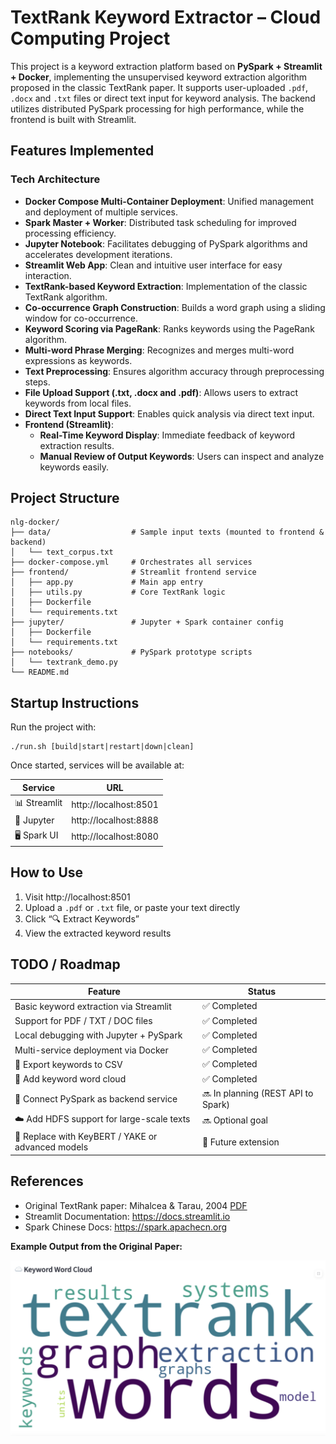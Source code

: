 # TextRank Keyword Extractor – Cloud Computing Project

This project is a keyword extraction platform based on **PySpark + Streamlit + Docker**, implementing the unsupervised keyword extraction algorithm proposed in the classic TextRank paper. It supports user-uploaded `.pdf`, `.docx` and `.txt` files or direct text input for keyword analysis. The backend utilizes distributed PySpark processing for high performance, while the frontend is built with Streamlit.

## Features Implemented

### Tech Architecture
- **Docker Compose Multi-Container Deployment**: Unified management and deployment of multiple services.
- **Spark Master + Worker**: Distributed task scheduling for improved processing efficiency.
- **Jupyter Notebook**: Facilitates debugging of PySpark algorithms and accelerates development iterations.
- **Streamlit Web App**: Clean and intuitive user interface for easy interaction.
- **TextRank-based Keyword Extraction**: Implementation of the classic TextRank algorithm.
- **Co-occurrence Graph Construction**: Builds a word graph using a sliding window for co-occurrence.
- **Keyword Scoring via PageRank**: Ranks keywords using the PageRank algorithm.
- **Multi-word Phrase Merging**: Recognizes and merges multi-word expressions as keywords.
- **Text Preprocessing**: Ensures algorithm accuracy through preprocessing steps.
- **File Upload Support (.txt, .docx and .pdf)**: Allows users to extract keywords from local files.
- **Direct Text Input Support**: Enables quick analysis via direct text input.
- **Frontend (Streamlit)**:
  - **Real-Time Keyword Display**: Immediate feedback of keyword extraction results.
  - **Manual Review of Output Keywords**: Users can inspect and analyze keywords easily.

## Project Structure

```
nlg-docker/
├── data/                  # Sample input texts (mounted to frontend & backend)
│   └── text_corpus.txt
├── docker-compose.yml     # Orchestrates all services
├── frontend/              # Streamlit frontend service
│   ├── app.py             # Main app entry
│   ├── utils.py           # Core TextRank logic
│   ├── Dockerfile
│   └── requirements.txt
├── jupyter/               # Jupyter + Spark container config
│   ├── Dockerfile
│   └── requirements.txt
├── notebooks/             # PySpark prototype scripts
│   └── textrank_demo.py
└── README.md
```

## Startup Instructions

Run the project with:
```
./run.sh [build|start|restart|down|clean]
```

Once started, services will be available at:

| Service | URL |
| ---- | ---- |
| 📊 Streamlit | http://localhost:8501 |
| 🧪 Jupyter | http://localhost:8888 |
| 🖥 Spark UI | http://localhost:8080 |

## How to Use
1. Visit http://localhost:8501  
2. Upload a `.pdf` or `.txt` file, or paste your text directly  
3. Click “🔍 Extract Keywords”  
4. View the extracted keyword results  

## TODO / Roadmap

| Feature | Status |
| ---- | ---- |
| Basic keyword extraction via Streamlit | ✅ Completed |
| Support for PDF / TXT / DOC files | ✅ Completed |
| Local debugging with Jupyter + PySpark | ✅ Completed |
| Multi-service deployment via Docker | ✅ Completed |
| 💾 Export keywords to CSV | ✅ Completed |
| 🌈 Add keyword word cloud | ✅ Completed |
| 🔗 Connect PySpark as backend service | 🔜 In planning (REST API to Spark) |
| ☁️ Add HDFS support for large-scale texts | 🔜 Optional goal |
| 🧠 Replace with KeyBERT / YAKE or advanced models | 🧪 Future extension |

## References
- Original TextRank paper: Mihalcea & Tarau, 2004 [PDF](https://web.eecs.umich.edu/~mihalcea/papers/mihalcea.emnlp04.pdfs)  
- Streamlit Documentation: https://docs.streamlit.io  
- Spark Chinese Docs: https://spark.apachecn.org  

**Example Output from the Original Paper:**

![Keywords:](frontend/demo.png)
